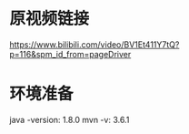 

# 原视频链接
https://www.bilibili.com/video/BV1Et411Y7tQ?p=116&spm_id_from=pageDriver

# 环境准备
java -version: 1.8.0
mvn -v: 3.6.1